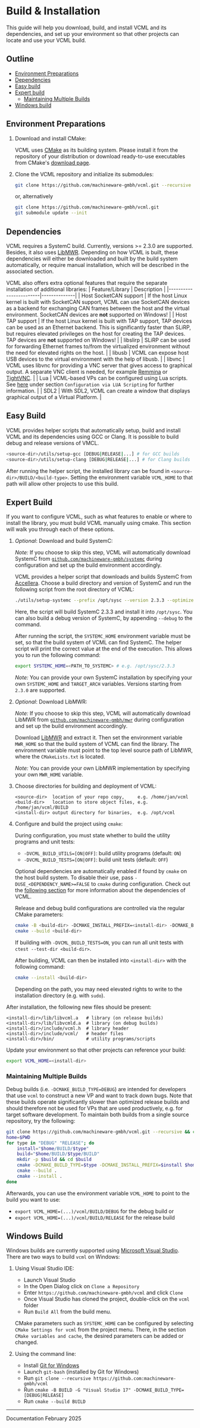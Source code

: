 # Build & Installation
This guide will help you download, build, and install VCML and its dependencies, and 
set up your environment so that other projects can locate and use your VCML build.

## Outline
- [Environment Preparations](#environment-preparations)
- [Dependencies](#dependencies)
- [Easy build](#easy-build)
- [Expert build](#expert-build)
    - [Maintaining Multiple Builds](#maintaining-multiple-builds)
- [Windows build](#windows-build)

## Environment Preparations
1. Download and install CMake:

   VCML uses [CMake](https://cmake.org/) as its building system. Please install it from the repository of your
   distribution or download ready-to-use executables from CMake's [download page](https://cmake.org/download/).

2. Clone the VCML repository and initialize its submodules:

    ```sh
    git clone https://github.com/machineware-gmbh/vcml.git --recursive
    ```
    or, alternatively
    ```sh
    git clone https://github.com/machineware-gmbh/vcml.git
    git submodule update --init
    ```

## Dependencies
VCML requires a SystemC build. Currently, versions >= 2.3.0 are supported. Besides, 
it also uses [LibMWR](https://github.com/machineware-gmbh/mwr). Depending on how
VCML is built, these dependencies will either be downloaded and built by the build
system automatically, or require manual installation, which will be described in the
associated section.

VCML also offers extra optional features that require the separate installation of
additional libraries:
| Feature/Library        | Description  |
|------------------------|--------------|
| Host SocketCAN support | If the host Linux kernel is built with SocketCAN support, VCML can use SocketCAN devices as a backend for exchanging CAN frames between the host and the virtual environment. SocketCAN devices are **not** supported on Windows! |
| Host TAP support       | If the host Linux kernel is built with TAP support, TAP devices can be used as an Ethernet backend. This is significantly faster than SLiRP, but requires elevated privileges on the host for creating the TAP devices. TAP devices are **not** supported on Windows! |
| libslirp               | SLiRP can be used for forwarding Ethernet frames to/from the virtualized environment without the need for elevated rights on the host. |
| libusb                 | VCML can expose host USB devices to the virtual environment with the help of libusb. |
| libvnc                 | VCML uses libvnc for providing a VNC server that gives access to graphical output. A separate VNC client is needed, for example [Remmina](https://remmina.org/) or [TightVNC](https://www.tightvnc.com/). |
| Lua                    | VCML-based VPs can be configured using Lua scripts. See [here](lua.md) under section `Configuration via LUA Scripting` for further information. |
| SDL2                   | With SDL2, VCML can create a window that displays graphical output of a Virtual Platform. |

## Easy Build
VCML provides helper scripts that automatically setup, build and install VCML and its dependencies
using GCC or Clang. It is possible to build debug  and release versions of VMCL.
```sh
<source-dir>/utils/setup-gcc [DEBUG|RELEASE|...] # for GCC builds
<source-dir>/utils/setup-clang [DEBUG|RELEASE|...] # for Clang builds
```
After running the helper script, the installed library can be found in `<source-dir>/BUILD/<build-type>`. Setting
the environment variable `VCML_HOME` to that path will allow other projects to use this build.

## Expert Build
If you want to configure VCML, such as what features to enable or where to install the library, you must build VCML
manually using cmake. This section will walk you through each of these options.

1. *Optional*: Download and build SystemC:

    *Note:*
    If you choose to skip this step, VCML will automatically download
    SystemC from [`github.com/machineware-gmbh/systemc`](https://github.com/machineware-gmbh/systemc) during configuration
    and set up the build environment accordingly.

    VCML provides a helper script that downloads and builds SystemC from [Accellera](https://accellera.org/).
    Choose a build directory and version of SystemC and run the following script
    from the root directory of VCML:
    ```sh
    ./utils/setup-systemc --prefix /opt/sysc --version 2.3.3 --optimize
    ```
    Here, the script will build SystemC 2.3.3 and install it into `/opt/sysc`.
    You can also build a debug version of SystemC, by appending `--debug` to the command.

    After running the script, the `SYSTEMC_HOME` environment variable must be set, so that
    the build system of VCML can find SystemC. The helper script will print the correct value
    at the end of the execution.
    This allows you to run the following command:
    ```sh
    export SYSTEMC_HOME=<PATH_TO_SYSTEMC> # e.g. /opt/sysc/2.3.3
    ```

    *Note:*
    You can provide your own SystemC installation by specifying your own
    `SYSTEMC_HOME` and `TARGET_ARCH` variables. Versions starting from `2.3.0`
    are supported.

2. *Optional*: Download LibMWR:

    *Note:*
    If you choose to skip this step, VCML will automatically download
    LibMWR from [`github.com/machineware-gmbh/mwr`](https://github.com/machineware-gmbh/mwr)
    during configuration and set up the build environment accordingly.

    Download [LibMWR](https://github.com/machineware-gmbh/mwr) and extract it. Then set
    the environment variable `MWR_HOME` so that the build system of VCML can find the
    library. The environment variable must point to the top level source path of LibMWR,
    where the `CMakeLists.txt` is located.

    *Note:*
    You can provide your own LibMWR implementation by specifying your own
    `MWR_HOME` variable.


3. Choose directories for building and deployment of VCML:

    ```
    <source-dir>  location of your repo copy,     e.g. /home/jan/vcml
    <build-dir>   location to store object files, e.g. /home/jan/vcml/BUILD
    <install-dir> output directory for binaries,  e.g. /opt/vcml
    ```

4. Configure and build the project using `cmake`:

   During configuration, you must state whether to build the utility programs and
   unit tests:
     * `-DVCML_BUILD_UTILS=[ON|OFF]`: build utility programs (default: `ON`)
     * `-DVCML_BUILD_TESTS=[ON|OFF]`: build unit tests (default: `OFF`)

   Optional dependencies are automatically enabled if found by `cmake` on the
   host build system. To disable their use, pass `-DUSE_<DEPENDENCY_NAME>=FALSE`
   to `cmake` during configuration. Check out the [following section](#dependencies)
   for more information about the dependencies of VCML.

   Release and debug build configurations are controlled via the regular
   CMake parameters:
   ```sh
   cmake -B <build-dir> -DCMAKE_INSTALL_PREFIX=<install-dir> -DCMAKE_BUILD_TYPE=RELEASE <source-dir>
   cmake --build <build-dir>
   ```
   If building with `-DVCML_BUILD_TESTS=ON`, you can run all unit tests with
   `ctest --test-dir <build-dir>`.

   After building, VCML can then be installed into `<install-dir>` with the
   following command:

   ```sh
   cmake --install <build-dir>
   ```
   Depending on the path, you may need elevated rights to write to the installation directory (e.g. with `sudo`).

After installation, the following new files should be present:
```
<install-dir>/lib/libvcml.a   # library (on release builds)
<install-dir>/lib/libvcmld.a  # library (on debug builds)
<install-dir>/include/vcml.h  # library header
<install-dir>/include/vcml/   # header files
<install-dir>/bin/            # utility programs/scripts
```
Update your environment so that other projects can reference your build:
```sh
export VCML_HOME=<install-dir>
```

### Maintaining Multiple Builds

Debug builds (i.e. `-DCMAKE_BUILD_TYPE=DEBUG`) are intended for developers
that use `vcml` to construct a new VP and want to track down bugs.
Note that these builds operate significantly slower than optimized release
builds and should therefore not be used for VPs that are used productively,
e.g. for target software development. To maintain both builds from a single
source repository, try the following:
```sh
git clone https://github.com/machineware-gmbh/vcml.git --recursive && cd vcml
home=$PWD
for type in "DEBUG" "RELEASE"; do
    install="$home/BUILD/$type"
    build="$home/BUILD/$type/BUILD"
    mkdir -p $build && cd $build
    cmake -DCMAKE_BUILD_TYPE=$type -DCMAKE_INSTALL_PREFIX=$install $home
    cmake --build .
    cmake --install .
done
```
Afterwards, you can use the environment variable `VCML_HOME` to point to the
build you want to use:
* `export VCML_HOME=(...)/vcml/BUILD/DEBUG` for the debug build or
* `export VCML_HOME=(...)/vcml/BUILD/RELEASE` for the release build


## Windows Build

Windows builds are currently supported using
[Microsoft Visual Studio](https://visualstudio.microsoft.com/).
There are two ways to build `vcml` on Windows:

1. Using Visual Studio IDE:
   - Launch Visual Studio
   - In the Open Dialog click on `Clone a Repository`
   - Enter `https://github.com/machineware-gmbh/vcml` and click `Clone`
   - Once Visual Studio has cloned the project, double-click on the `vcml` folder
   - Run `Build All` from the build menu.

   CMake parameters such as `SYSTEMC_HOME` can be configured by selecting `CMake Settings
   for vcml` from the project menu. There, in the section `CMake variables and cache`, the
   desired parameters can be added or changed.

2. Using the command line:
   - Install [Git for Windows](https://git-scm.com/download/win)
   - Launch `git-bash` (installed by Git for Windows)
   - Run `git clone --recursive https://github.com:machineware-gmbh/vcml`
   - Run `cmake -B BUILD -G "Visual Studio 17" -DCMAKE_BUILD_TYPE=[DEBUG|RELEASE]`
   - Run `cmake --build BUILD`

----
Documentation February 2025
